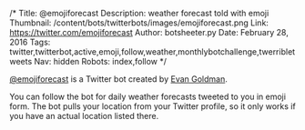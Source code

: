 /*
Title: @emojiforecast
Description: weather forecast told with emoji
Thumbnail: /content/bots/twitterbots/images/emojiforecast.png
Link: https://twitter.com/emojiforecast
Author: botsheeter.py
Date: February 28, 2016
Tags: twitter,twitterbot,active,emoji,follow,weather,monthlybotchallenge,twerribletweets
Nav: hidden
Robots: index,follow
*/

[@emojiforecast](https://twitter.com/emojiforecast) is a Twitter bot created by [Evan Goldman](https://twitter.com/TwerribleTweets). 

You can follow the bot for daily weather forecasts tweeted to you in emoji form. The bot pulls your location from your Twitter profile, so it only works if you have an actual location listed there.
